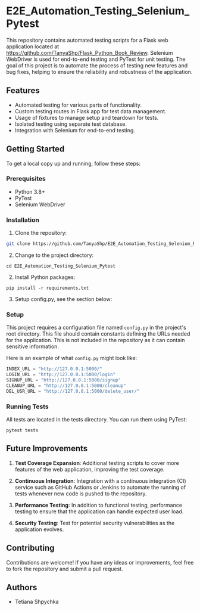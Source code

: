 # E2E_Automation_Testing_Selenium_Pytest

This repository contains automated testing scripts for a Flask web application located at https://github.com/TanyaShp/Flask_Python_Book_Review. Selenium WebDriver is used for end-to-end testing and PyTest for unit testing. The goal of this project is to automate the process of testing new features and bug fixes, helping to ensure the reliability and robustness of the application.

## Features

- Automated testing for various parts of functionality.
- Custom testing routes in Flask app for test data management.
- Usage of fixtures to manage setup and teardown for tests.
- Isolated testing using separate test database.
- Integration with Selenium for end-to-end testing.

## Getting Started

To get a local copy up and running, follow these steps:

### Prerequisites

- Python 3.8+
- PyTest
- Selenium WebDriver

### Installation

1. Clone the repository:
```sh
git clone https://github.com/TanyaShp/E2E_Automation_Testing_Selenium_Pytest
```

2. Change to the project directory:
```
cd E2E_Automation_Testing_Selenium_Pytest
```

2. Install Python packages:
```
pip install -r requirements.txt
```

3. Setup config.py, see the section below:

### Setup

This project requires a configuration file named `config.py` in the project's root directory. This file should contain constants defining the URLs needed for the application. This is not included in the repository as it can contain sensitive information.

Here is an example of what `config.py` might look like:

```python
INDEX_URL = "http://127.0.0.1:5000/"
LOGIN_URL = "http://127.0.0.1:5000/login"
SIGNUP_URL = "http://127.0.0.1:5000/signup"
CLEANUP_URL = "http://127.0.0.1:5000/cleanup"
DEL_USR_URL = "http://127.0.0.1:5000/delete_user/"
```

### Running Tests
All tests are located in the tests directory. You can run them using PyTest:
```
pytest tests
```

## Future Improvements
1. **Test Coverage Expansion**: Additional testing scripts to cover more features of the web application, improving the test coverage.

2. **Continuous Integration**: Integration with a continuous integration (CI) service such as GitHub Actions or Jenkins to automate the running of tests whenever new code is pushed to the repository.

3. **Performance Testing**: In addition to functional testing, performance testing to ensure that the application can handle expected user load.

4. **Security Testing**: Test for potential security vulnerabilities as the application evolves.

## Contributing
Contributions are welcome! If you have any ideas or improvements, feel free to fork the repository and submit a pull request.

## Authors
- Tetiana Shpychka